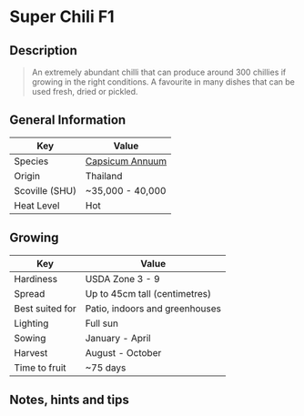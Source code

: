 # Super Chili F1

## Description

> An extremely abundant chilli that can produce around 300 chillies if growing in the right conditions. A favourite in many dishes that can be used fresh, dried or pickled.

## General Information

Key | Value
--- | ---
Species | [Capsicum Annuum](.)
Origin | Thailand
Scoville (SHU) | ~35,000 - 40,000
Heat Level | Hot

## Growing

Key | Value
--- | -----
Hardiness | USDA Zone 3 - 9
Spread | Up to 45cm tall (centimetres)
Best suited for | Patio, indoors and greenhouses
Lighting | Full sun
Sowing | January - April
Harvest | August - October
Time to fruit | ~75 days

## Notes, hints and tips
